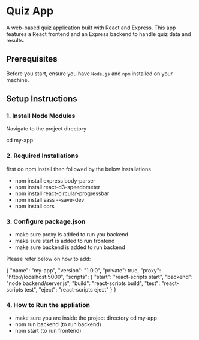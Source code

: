 # Quiz App

A web-based quiz application built with React and Express. This app features a React frontend and an Express backend to handle quiz data and results.

## Prerequisites

Before you start, ensure you have `Node.js` and `npm` installed on your machine.

## Setup Instructions

### 1. Install Node Modules

Navigate to the project directory

cd my-app

### 2. Required Installations

first do npm install then followed by the below installations

- npm install express body-parser
- npm install react-d3-speedometer
- npm install react-circular-progressbar
- npm install sass --save-dev
- npm install cors

### 3. Configure package.json

- make sure proxy is added to run you backend
- make sure start is added to run frontend 
- make sure backend is added to run backend

Please refer below on how to add:

{
  "name": "my-app",
  "version": "1.0.0",
  "private": true,
  "proxy": "http://localhost:5000",
  "scripts": {
    "start": "react-scripts start",
    "backend": "node backend/server.js",
    "build": "react-scripts build",
    "test": "react-scripts test",
    "eject": "react-scripts eject"
  }
}

### 4. How to Run the appliation

- make sure you are inside the project directory cd my-app
- npm run backend (to run backend)
- npm start (to run frontend)
